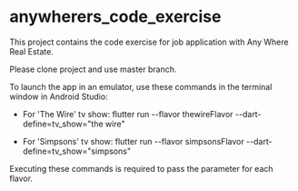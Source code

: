 # anywherers_code_exercise

This project contains the code exercise for job application with Any Where Real Estate.

Please clone project and use master branch.

To launch the app in an emulator, use these commands in the terminal window in Android Studio:

* For 'The Wire' tv show:
flutter run --flavor thewireFlavor --dart-define=tv_show="the wire"

* For 'Simpsons' tv show:
flutter run --flavor simpsonsFlavor --dart-define=tv_show="simpsons"

Executing these commands is required to pass the parameter for each flavor.
